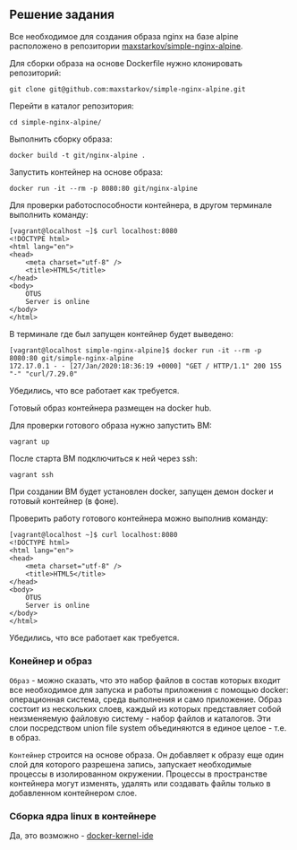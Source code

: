## Решение задания

Все необходимое для создания образа nginx на базе alpine расположено в репозитории [maxstarkov/simple-nginx-alpine](https://github.com/maxstarkov/simple-nginx-alpine.git).

Для сборки образа на основе Dockerfile нужно клонировать репозиторий:

```
git clone git@github.com:maxstarkov/simple-nginx-alpine.git
```

Перейти в каталог репозитория:

```
cd simple-nginx-alpine/
```

Выполнить сборку образа:

```
docker build -t git/nginx-alpine .
```

Запустить контейнер на основе образа:

```
docker run -it --rm -p 8080:80 git/nginx-alpine
```

Для проверки работоспособности контейнера, в другом терминале выполнить команду:

```
[vagrant@localhost ~]$ curl localhost:8080
<!DOCTYPE html>
<html lang="en">
<head>
    <meta charset="utf-8" />
    <title>HTML5</title>
</head>
<body>
    OTUS
    Server is online
</body>
</html>
```

В терминале где был запущен контейнер будет выведено:

```
[vagrant@localhost simple-nginx-alpine]$ docker run -it --rm -p 8080:80 git/simple-nginx-alpine
172.17.0.1 - - [27/Jan/2020:18:36:19 +0000] "GET / HTTP/1.1" 200 155 "-" "curl/7.29.0"
```

Убедились, что все работает как требуется.

Готовый образ контейнера размещен на docker hub.

Для проверки готового образа нужно запустить ВМ:

```
vagrant up
```

После старта ВМ подключиться к ней через ssh:

```
vagrant ssh
```

При создании ВМ будет установлен docker, запущен демон docker и готовый контейнер (в фоне).

Проверить работу готового контейнера можно выполнив команду:

```
[vagrant@localhost ~]$ curl localhost:8080
<!DOCTYPE html>
<html lang="en">
<head>
    <meta charset="utf-8" />
    <title>HTML5</title>
</head>
<body>
    OTUS
    Server is online
</body>
</html>
```

Убедились, что все работает как требуется.

### Конейнер и образ

`Образ` - можно сказать, что это набор файлов в состав которых входит все необходимое для запуска и работы приложения с помощью docker: операционная система, среда выполнения и само приложение. Образ состоит из нескольких слоев, каждый из которых представляет собой неизменяемую файловую систему - набор файлов и каталогов. Эти слои посредством union file system объединяются в единое целое - т.е. в образ.

`Контейнер` строится на основе образа. Он добавляет к образу еще один слой для которого разрешена запись, запускает необходимые процессы в изолированном окружении. Процессы в пространстве контейнера могут изменять, удалять или создавать файлы только в добавленном контейнером слое.

### Сборка ядра linux в контейнере

Да, это возможно - [docker-kernel-ide](https://github.com/tomzo/docker-kernel-ide)